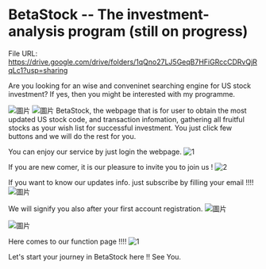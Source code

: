 # BetaStock -- The investment-analysis program (still on progress)

File URL: https://drive.google.com/drive/folders/1qQno27LJ5GeqB7HFiGRccCDRvQjRqLc1?usp=sharing

Are you looking for an wise and conveninet searching engine for US stock investment? If yes, then you might be interested with my programme.

![圖片](https://user-images.githubusercontent.com/79691025/159280958-f9979e78-aa0f-495b-8ebe-039f04a7f46c.png)
![圖片](https://user-images.githubusercontent.com/79691025/159281014-073d1e45-d226-499c-b45c-9ce99a6cab44.png)
BetaStock, the webpage that is for user to obtain the most updated US stock code, and transaction infomation, gathering all fruitful stocks as your wish list for successful investment. You just click few buttons and we will do the rest for you.

You can enjoy our service by just login the webpage.
![1](https://user-images.githubusercontent.com/79691025/164984345-bcfc313d-037b-4db5-bbe9-4042ed71187a.png)

If you are new comer, it is our pleasure to invite you to join us !
![2](https://user-images.githubusercontent.com/79691025/164984339-1b063630-9f1e-465e-b0b9-11929db0694a.PNG)

If you want to know our updates info. just subscribe by filling your email !!!! 
![圖片](https://user-images.githubusercontent.com/79691025/159283155-a61aa666-191c-4f8d-a45c-9f5589942242.png)

We will signify you also after your first account registration.
![圖片](https://user-images.githubusercontent.com/79691025/159283448-1fcb775a-57fb-4792-952b-eda990cdc411.png)

![圖片](https://user-images.githubusercontent.com/79691025/159283602-94a79ece-925f-4f5a-b67b-3cdb51feab17.png)

Here comes to our function page !!!!
![1](https://user-images.githubusercontent.com/79691025/164969333-4b4b1b38-f163-4f1a-9a8c-f33f615e726f.PNG)

Let's start your journey in BetaStock here !! See You.
